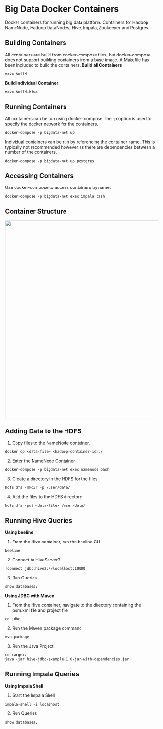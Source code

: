 # Big Data Docker Containers
Docker containers for running big data platform. Containers for Hadoop NameNode, Hadoop DataNodes, Hive, Impala, Zookeeper and Postgres. 
## Building Containers
All containers are build from docker-compose files, but docker-compose does not support building containers from a base image.  A Makefile has been included to build the containers.
__Build all Containers__
```
make build
```
__Build Individual Container__
```
make build-hive
```
## Running Containers
All containers can be run using docker-compose
The -p option is used to specify the docker network for the containers.
```
docker-compose -p bigdata-net up
```
Individual containers can be run by referencing the container name. This is typically not recommended however as there are dependencies between a number of the containers.
```
docker-compose -p bigdata-net up postgres
```
## Accessing Containers
Use docker-compose to access containers by name.
```
docker-compose -p bigdata-net exec impala bash
```
## Container Structure
<img src="https://raw.githubusercontent.com/mtempleton94/bigdata-docker/master/images/bigdata-docker-structure.PNG" width="650">

## Adding Data to the HDFS
1. Copy files to the NameNode container.
```
docker cp <data-file> <hadoop-container-id>:/
```
2. Enter the NameNode Container
```
docker-compose -p bigdata-net exec namenode bash
```
3. Create a directory in the HDFS for the files
```
hdfs dfs -mkdir -p /user/data/
```
4. Add the files to the HDFS directory
```
hdfs dfs -put <data-file> /user/data/
```
## Running Hive Queries
__Using beeline__
1. From the Hive container, run the beeline CLI
```
beeline
```
2. Connect to HiveServer2
```
!connect jdbc:hive2://localhost:10000
```
3. Run Queries
```
show databases;
```
__Using JDBC with Maven__
1. From the Hive container, navigate to the directory containing the pom.xml file and project file
```
cd jdbc
```
2. Run the Maven package command
```
mvn package
```
3. Run the Java Project
```
cd target/
java -jar hive-jdbc-example-1.0-jar-with-dependencies.jar
```
## Running Impala Queries
__Using Impala Shell__
1. Start the Impala Shell
```
impala-shell -i localhost
```
2. Run Queries
```
show databases;
```
